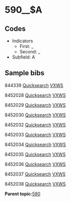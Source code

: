# 590\_\_$A

## Codes

-   Indicators
    -   First: \_
    -   Second: \_
-   Subfield: A

## Sample bibs

844339 [Quicksearch](https://search.library.yale.edu/catalog/844339) [VXWS](http://prodorbis.library.yale.edu:7014/vxws/GetHoldingsService?bibId=844339)

8452028 [Quicksearch](https://search.library.yale.edu/catalog/8452028) [VXWS](http://prodorbis.library.yale.edu:7014/vxws/GetHoldingsService?bibId=8452028)

8452029 [Quicksearch](https://search.library.yale.edu/catalog/8452029) [VXWS](http://prodorbis.library.yale.edu:7014/vxws/GetHoldingsService?bibId=8452029)

8452030 [Quicksearch](https://search.library.yale.edu/catalog/8452030) [VXWS](http://prodorbis.library.yale.edu:7014/vxws/GetHoldingsService?bibId=8452030)

8452032 [Quicksearch](https://search.library.yale.edu/catalog/8452032) [VXWS](http://prodorbis.library.yale.edu:7014/vxws/GetHoldingsService?bibId=8452032)

8452033 [Quicksearch](https://search.library.yale.edu/catalog/8452033) [VXWS](http://prodorbis.library.yale.edu:7014/vxws/GetHoldingsService?bibId=8452033)

8452034 [Quicksearch](https://search.library.yale.edu/catalog/8452034) [VXWS](http://prodorbis.library.yale.edu:7014/vxws/GetHoldingsService?bibId=8452034)

8452035 [Quicksearch](https://search.library.yale.edu/catalog/8452035) [VXWS](http://prodorbis.library.yale.edu:7014/vxws/GetHoldingsService?bibId=8452035)

8452036 [Quicksearch](https://search.library.yale.edu/catalog/8452036) [VXWS](http://prodorbis.library.yale.edu:7014/vxws/GetHoldingsService?bibId=8452036)

8452037 [Quicksearch](https://search.library.yale.edu/catalog/8452037) [VXWS](http://prodorbis.library.yale.edu:7014/vxws/GetHoldingsService?bibId=8452037)

8452038 [Quicksearch](https://search.library.yale.edu/catalog/8452038) [VXWS](http://prodorbis.library.yale.edu:7014/vxws/GetHoldingsService?bibId=8452038)

**Parent topic:**[590](../../tags/590/590.md)

